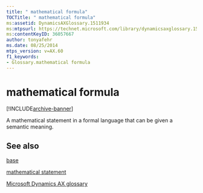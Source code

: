 ```yaml
---
title: " mathematical formula"
TOCTitle: " mathematical formula"
ms:assetid: DynamicsAXGlossary.1511934
ms:mtpsurl: https://technet.microsoft.com/library/dynamicsaxglossary.1511934(v=AX.60)
ms:contentKeyID: 36057667
author: tonyafehr
ms.date: 08/25/2014
mtps_version: v=AX.60
f1_keywords:
- Glossary.mathematical formula
---
```


# mathematical formula


[!INCLUDE[archive-banner](includes/archive-banner.md)]

A mathematical statement in a formal language that can be given a semantic meaning.

## See also

[base](base.md)

[mathematical statement](mathematical-statement.md)

[Microsoft Dynamics AX glossary](glossary/microsoft-dynamics-ax-glossary.md)

  


